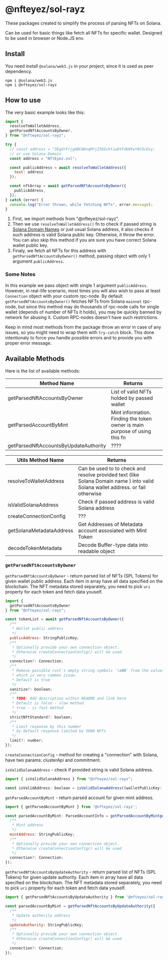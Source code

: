 # @nfteyez/sol-rayz

These packages created to simplify the process of parsing NFTs on Solana.

Can be used for basic things like fetch all NFTs for specific wallet. Designed to be used in browser or Node.JS env.

## Install

You need install `@solana/web3.js` in your project, since it is used as peer dependency.

```
npm i @solana/web3.js
npm i @nfteyez/sol-rayz

```

## How to use

The very basic example looks like this:

```javascript
import {
  resolveToWalletAddress,
  getParsedNftAccountsByOwner,
} from "@nfteyez/sol-rayz";

try {
  // const address = "3EqUrFrjgABCWAnqMYjZ36GcktiwDtFdkNYwY6C6cDzy;
  // or use Solana Domain
  const address = "NftEyez.sol";

  const publicAddress = await resolveToWalletAddress({
    text: address
  });

  const nftArray = await getParsedNftAccountsByOwner({
    publicAddress,
  });
} catch (error) {
  console.log("Error thrown, while fetching NFTs", error.message);
}
```

1. First, we import methods from "@nfteyez/sol-rayz".
2. Then we use `resolveToWalletAddress()` fn to check if passed string is [Solana Domain Names](https://docs.bonfida.org/collection/v/help/an-introduction-to-the-solana-name-service) or just usual Solana address, it also checks if such address is valid Solana public key. Otherwise, it throw the error. You can also skip this method if you are sure you have correct Solana wallet public key.
3. Finaly, we fetch all NFTs for this address with `getParsedNftAccountsByOwner()` method, passing object with only 1 argument `publicAddress`.

### Some Notes

In this example we pass object with single 1 argument `publicAddress`.
However, in real-life scenario, most times you will also wish to pass at least `Connection` object with your custom rpc-node. By default `getParsedNftAccountsByOwner()` fetches NFTs from Solana `mainnet` rpc-node, but since this method may do thousands of rpc-node calls for single wallet (depends of number of NFTs it holds), you may be quickly banned by network for abusing it. Custom RPC-nodes doesn't have such restrictions.

Keep in mind most methods from the package throw an error in case of any issues, so you might need to wrap them with `try-catch` block. This done intentionaly to force you handle possible errors and to provide you with proper error message.

## Available Methods

Here is the list of available methods:

| Method Name                           | Returns                                                                    |     |
| ------------------------------------- | -------------------------------------------------------------------------- | --- |
| getParsedNftAccountsByOwner           | List of valid NFTs holded by passed wallet                                 |     |
| getParsedAccountByMint                | Mint information. Finding the token owner is main purpose of using this fn |     |
| getParsedNftAccountsByUpdateAuthority | ????                                                                       |     |

| Utils Method Name        | Returns                                                                                                                          |     |
| ------------------------ | -------------------------------------------------------------------------------------------------------------------------------- | --- |
| resolveToWalletAddress   | Can be used to to check and resolve provided text (like Solana Domain name ) into valid Solana wallet address. or fail otherwise |     |
| isValidSolanaAddress     | Check if passed address is valid Solana address                                                                                  |     |
| createConnectionConfig   | ???                                                                                                                              |     |
| getSolanaMetadataAddress | Get Addresses of Metadata account assosiated with Mint Token                                                                     |     |
| decodeTokenMetadata      | Decode Buffer-type data into readable object                                                                                     |     |

### `getParsedNftAccountsByOwner`

`getParsedNftAccountsByOwner` - return parsed list of NFTs (SPL Tokens) for given wallet public address. Each item in array have all data specified on the blockchain. The NFT metadata stored separately, you need to pick `uri` property for each token and fetch data youself.

```javascript
import {
  getParsedNftAccountsByOwner
} from "@nfteyez/sol-rayz";

const tokenList = await getParsedNftAccountsByOwner({
  /**
   * Wallet public address
   */
  publicAddress: StringPublicKey;
  /**
   * Optionally provide your own connection object.
   * Otherwise createConnectionConfig() will be used
   */
  connection?: Connection;
  /**
   * Remove possible rust's empty string symbols `\x00` from the values,
   * which is very common issue.
   * Default is true
   */
  sanitize?: boolean;
  /**
   * TODO: Add description within README and link here
   * Default is false - slow method
   * true - is fast method
   */
  strictNftStandard?: boolean;
  /**
   * Limit response by this number
   * by default response limited by 5000 NFTs
   */
  limit?: number;
});
```

`createConnectionConfig` - method for creating a "connection" with Solana, have two params: clusterApi and commitment.

`isValidSolanaAddress` - check if provided string is valid Solana address.

```javascript
import { isValidSolanaAddress } from "@nfteyez/sol-rayz";

const isValidAddress: boolean = isValidSolanaAddress((walletPublicKey: string));
```

`getParsedAccountByMint` - return parsed account for given mint address.

```javascript
import { getParsedAccountByMint } from '@nfteyez/sol-rayz';

const parsedAccountByMint: ParsedAccountInfo = getParsedAccountByMintgetParsedAccountByMint({
  /**
   * Mint address
   */
  mintAddress: StringPublicKey;
  /**
   * Optionally provide your own connection object.
   * Otherwise createConnectionConfig() will be used
   */
  connection?: Connection;
});
```

`getParsedNftAccountsByUpdateAuthority` - return parsed list of NFTs (SPL Tokens) for given update authority. Each item in array have all data specified on the blockchain. The NFT metadata stored separately, you need to pick `uri` property for each token and fetch data youself.

```javascript
import { getParsedNftAccountsByUpdateAuthority } from '@nfteyez/sol-rayz';

const parsedAccountByMint = getParsedNftAccountsByUpdateAuthority({
  /**
   * Update authority address
   */
  updateAuthority: StringPublicKey;
  /**
   * Optionally provide your own connection object.
   * Otherwise createConnectionConfig() will be used
   */
  connection?: Connection;
});
```
